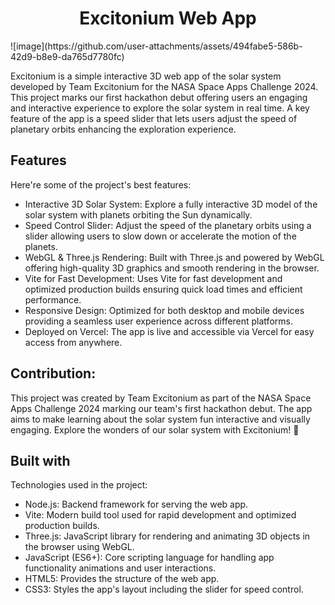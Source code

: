 <h1 align="center" id="title">Excitonium Web App</h1>
![image](https://github.com/user-attachments/assets/494fabe5-586b-42d9-b8e9-da765d7780fc)


<p id="description">Excitonium is a simple interactive 3D web app of the solar system developed by Team Excitonium for the NASA Space Apps Challenge 2024. This project marks our first hackathon debut offering users an engaging and interactive experience to explore the solar system in real time. A key feature of the app is a speed slider that lets users adjust the speed of planetary orbits enhancing the exploration experience.</p>

  
  
<h2><b>Features</b></h2>

Here're some of the project's best features:

*   Interactive 3D Solar System: Explore a fully interactive 3D model of the solar system with planets orbiting the Sun dynamically.
*   Speed Control Slider: Adjust the speed of the planetary orbits using a slider allowing users to slow down or accelerate the motion of the planets.
*   WebGL & Three.js Rendering: Built with Three.js and powered by WebGL offering high-quality 3D graphics and smooth rendering in the browser.
*   Vite for Fast Development: Uses Vite for fast development and optimized production builds ensuring quick load times and efficient performance.
*   Responsive Design: Optimized for both desktop and mobile devices providing a seamless user experience across different platforms.
*   Deployed on Vercel: The app is live and accessible via Vercel for easy access from anywhere.

<h2><b>Contribution:</b></h2>

This project was created by Team Excitonium as part of the NASA Space Apps Challenge 2024 marking our team's first hackathon debut. The app aims to make learning about the solar system fun interactive and visually engaging. Explore the wonders of our solar system with Excitonium! 🌌

  
  
<h2><b>Built with</b></h2>

Technologies used in the project:

*   Node.js: Backend framework for serving the web app.
*   Vite: Modern build tool used for rapid development and optimized production builds.
*   Three.js: JavaScript library for rendering and animating 3D objects in the browser using WebGL.
*   JavaScript (ES6+): Core scripting language for handling app functionality animations and user interactions.
*   HTML5: Provides the structure of the web app.
*   CSS3: Styles the app's layout including the slider for speed control.
